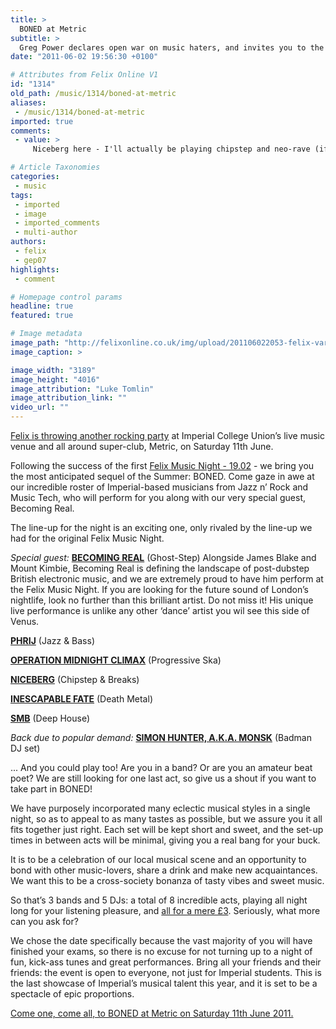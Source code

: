 ```yaml
---
title: >
  BONED at Metric
subtitle: >
  Greg Power declares open war on music haters, and invites you to the second Felix Music Night
date: "2011-06-02 19:56:30 +0100"

# Attributes from Felix Online V1
id: "1314"
old_path: /music/1314/boned-at-metric
aliases:
 - /music/1314/boned-at-metric
imported: true
comments:
 - value: >
     Niceberg here - I'll actually be playing chipstep and neo-rave (if you saw Raath-Mon-Tet at the last one, you'll have a good idea of what that means). <br> <br>Look out for my Felix article appearing soon.

# Article Taxonomies
categories:
 - music
tags:
 - imported
 - image
 - imported_comments
 - multi-author
authors:
 - felix
 - gep07
highlights:
 - comment

# Homepage control params
headline: true
featured: true

# Image metadata
image_path: "http://felixonline.co.uk/img/upload/201106022053-felix-var-(1).jpg"
image_caption: >

image_width: "3189"
image_height: "4016"
image_attribution: "Luke Tomlin"
image_attribution_link: ""
video_url: ""
---
```


[Felix is throwing another rocking party](http://www.facebook.com/event.php?eid=214310911933116) at Imperial College Union’s live music venue and all around super-club, Metric, on Saturday 11th June.

Following the success of the first [Felix Music Night - 19.02](http://felixonline.co.uk/music/946/1902-felix-music-night/) - we bring you the most anticipated sequel of the Summer: BONED. Come gaze in awe at our incredible roster of Imperial-based musicians from Jazz n’ Rock and Music Tech, who will perform for you along with our very special guest, Becoming Real.

The line-up for the night is an exciting one, only rivaled by the line-up we had for the original Felix Music Night.

_Special guest:_
[__BECOMING REAL__](http://www.myspace.com/becomingrealmusic)
 (Ghost-Step)
 Alongside James Blake and Mount Kimbie, Becoming Real is defining the landscape of post-dubstep British electronic music, and we are extremely proud to have him perform at the Felix Music Night. If you are looking for the future sound of London’s nightlife, look no further than this brilliant artist. Do not miss it! His unique live performance is unlike any other ‘dance’ artist you wil see this side of Venus.

__[PHRIJ](http://www.facebook.com/l.php?u=http%3A%2F%2Fsoundcloud.com%2Fphrij&h=f263c)__
 (Jazz & Bass)

__[OPERATION MIDNIGHT CLIMAX](https://www.facebook.com/pages/Operation-Midnight-Climax/149214095152054)__
 (Progressive Ska)

__[NICEBERG](http://www.facebook.com/l.php?u=http%3A%2F%2Fsoundcloud.com%2Fdj_niceberg&h=f263c)__
 (Chipstep & Breaks)

__[INESCAPABLE FATE](http://felixonline.co.uk/music/1313/inescapable-fate-are-bringing-the-noise-to-boned/)__
 (Death Metal)

__[SMB](http://www.facebook.com/l.php?u=http%3A%2F%2Fsoundcloud.com%2Fsmb&h=f263c)__
 (Deep House)

_Back due to popular demand:_
[__SIMON HUNTER, A.K.A. MONSK__](http://www.facebook.com/l.php?u=http%3A%2F%2Fsoundcloud.com%2Fuser3090840%2F1902-recorded-live&h=f263c)
 (Badman DJ set)

... And you could play too!
 Are you in a band? Or are you an amateur beat poet? We are still looking for one last act, so give us a shout if you want to take part in BONED!

We have purposely incorporated many eclectic musical styles in a single night, so as to appeal to as many tastes as possible, but we assure you it all fits together just right. Each set will be kept short and sweet, and the set-up times in between acts will be minimal, giving you a real bang for your buck.

It is to be a celebration of our local musical scene and an opportunity to bond with other music-lovers, share a drink and make new acquaintances. We want this to be a cross-society bonanza of tasty vibes and sweet music.

So that’s 3 bands and 5 DJs: a total of 8 incredible acts, playing all night long for your listening pleasure, and [all for a mere £3](http://www.imperialcollegeunion.org/felix-321/felix-boned-felix-music-night-3017/product.html). Seriously, what more can you ask for?

We chose the date specifically because the vast majority of you will have finished your exams, so there is no excuse for not turning up to a night of fun, kick-ass tunes and great performances. Bring all your friends and their friends: the event is open to everyone, not just for Imperial students. This is the last showcase of Imperial’s musical talent this year, and it is set to be a spectacle of epic proportions.

[Come one, come all, to BONED at Metric on Saturday 11th June 2011. ](http://www.facebook.com/event.php?eid=214310911933116)
